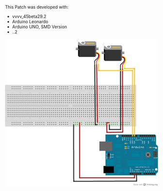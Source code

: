 This Patch was developed with:
* vvvv_45beta29.2
* Arduino Leonardo
* Arduino UNO, SMD Version
* ..2

![imagename](div/Servomotor.png)
